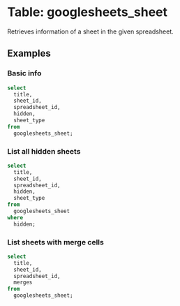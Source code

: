 # Table: googlesheets_sheet

Retrieves information of a sheet in the given spreadsheet.

## Examples

### Basic info

```sql
select
  title,
  sheet_id,
  spreadsheet_id,
  hidden,
  sheet_type
from
  googlesheets_sheet;
```

### List all hidden sheets

```sql
select
  title,
  sheet_id,
  spreadsheet_id,
  hidden,
  sheet_type
from
  googlesheets_sheet
where
  hidden;
```

### List sheets with merge cells

```sql
select
  title,
  sheet_id,
  spreadsheet_id,
  merges
from
  googlesheets_sheet;
```
